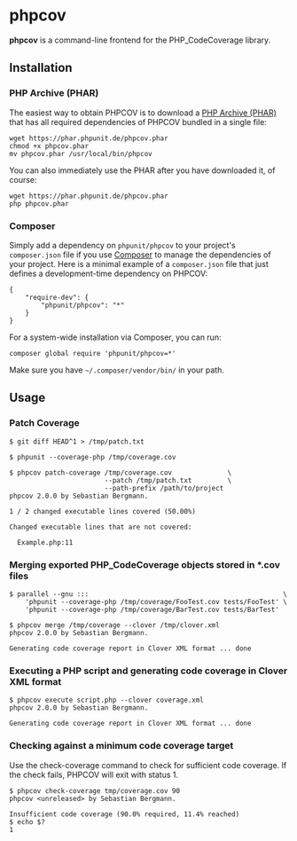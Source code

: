 # phpcov

**phpcov** is a command-line frontend for the PHP_CodeCoverage library.

## Installation

### PHP Archive (PHAR)

The easiest way to obtain PHPCOV is to download a [PHP Archive (PHAR)](http://php.net/phar) that has all required dependencies of PHPCOV bundled in a single file:

    wget https://phar.phpunit.de/phpcov.phar
    chmod +x phpcov.phar
    mv phpcov.phar /usr/local/bin/phpcov

You can also immediately use the PHAR after you have downloaded it, of course:

    wget https://phar.phpunit.de/phpcov.phar
    php phpcov.phar

### Composer

Simply add a dependency on `phpunit/phpcov` to your project's `composer.json` file if you use [Composer](http://getcomposer.org/) to manage the dependencies of your project. Here is a minimal example of a `composer.json` file that just defines a development-time dependency on PHPCOV:

    {
        "require-dev": {
            "phpunit/phpcov": "*"
        }
    }

For a system-wide installation via Composer, you can run:

    composer global require 'phpunit/phpcov=*'

Make sure you have `~/.composer/vendor/bin/` in your path.

## Usage

### Patch Coverage

    $ git diff HEAD^1 > /tmp/patch.txt

    $ phpunit --coverage-php /tmp/coverage.cov

    $ phpcov patch-coverage /tmp/coverage.cov              \
                            --patch /tmp/patch.txt         \
                            --path-prefix /path/to/project
    phpcov 2.0.0 by Sebastian Bergmann.

    1 / 2 changed executable lines covered (50.00%)

    Changed executable lines that are not covered:

      Example.php:11

### Merging exported PHP_CodeCoverage objects stored in *.cov files

    $ parallel --gnu :::                                                 \
        'phpunit --coverage-php /tmp/coverage/FooTest.cov tests/FooTest' \
        'phpunit --coverage-php /tmp/coverage/BarTest.cov tests/BarTest'

    $ phpcov merge /tmp/coverage --clover /tmp/clover.xml
    phpcov 2.0.0 by Sebastian Bergmann.

    Generating code coverage report in Clover XML format ... done

### Executing a PHP script and generating code coverage in Clover XML format

    $ phpcov execute script.php --clover coverage.xml
    phpcov 2.0.0 by Sebastian Bergmann.

    Generating code coverage report in Clover XML format ... done

### Checking against a minimum code coverage target

Use the check-coverage command to check for sufficient code coverage.
If the check fails, PHPCOV will exit with status 1.

    $ phpcov check-coverage tmp/coverage.cov 90
    phpcov <unreleased> by Sebastian Bergmann.

    Insufficient code coverage (90.0% required, 11.4% reached)
    $ echo $?
    1
